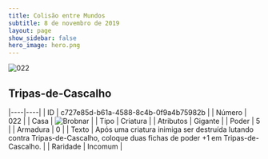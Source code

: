 ```yaml
---
title: Colisão entre Mundos
subtitle: 8 de novembro de 2019
layout: page
show_sidebar: false
hero_image: hero.png
---
```


![022](https://cdn.keyforgegame.com/media/card_front/pt/452_022_W9R22M4C3PFQ_pt.png)

## Tripas-de-Cascalho

|----|----|
| ID | c727e85d-b61a-4588-8c4b-0f9a4b75982b |
| Número | 022 |
| Casa | ![Brobnar](https://archonarcana.com/images/thumb/e/e0/Brobnar.png/22px-Brobnar.png "Brobnar") |
| Tipo | Criatura |
| Atributos | Gigante |
| Poder | 5 |
| Armadura | 0 |
| Texto | Após uma criatura inimiga ser destruída lutando contra Tripas-de-Cascalho,  coloque duas fichas de poder +1 em Tripas-de-Cascalho. |
| Raridade | Incomum |
